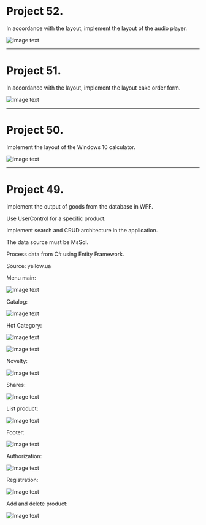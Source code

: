 # Project 52.

In accordance with the layout, implement the layout of the audio player.

![Image text](https://raw.githubusercontent.com/VLola/c-sharp-wpf/master/Project_52/Resources/Menu_Main.png)

___

# Project 51.

In accordance with the layout, implement the layout cake order form.

![Image text](https://raw.githubusercontent.com/VLola/c-sharp-wpf/master/Project_51/Resources/Menu_Main.png)

___

# Project 50.

Implement the layout of the Windows 10 calculator.

![Image text](https://raw.githubusercontent.com/VLola/c-sharp-wpf/master/Project_50/Resources/Menu_Calculator.png)

___
# Project 49.

Implement the output of goods from the database in WPF. 

Use UserControl for a specific product. 

Implement search and CRUD architecture in the application. 

The data source must be MsSql. 

Process data from C# using Entity Framework.

Source: yellow.ua

Menu main:

![Image text](https://raw.githubusercontent.com/VLola/c-sharp-wpf/master/Project_49/Resources/Menu_Main.png)

Catalog:

![Image text](https://raw.githubusercontent.com/VLola/c-sharp-wpf/master/Project_49/Resources/Menu_Catalog.png)

Hot Category:

![Image text](https://raw.githubusercontent.com/VLola/c-sharp-wpf/master/Project_49/Resources/Menu_Hot_Category1.png)

![Image text](https://raw.githubusercontent.com/VLola/c-sharp-wpf/master/Project_49/Resources/Menu_Hot_Category2.png)

Novelty:

![Image text](https://raw.githubusercontent.com/VLola/c-sharp-wpf/master/Project_49/Resources/Menu_Novelty.png)

Shares:

![Image text](https://raw.githubusercontent.com/VLola/c-sharp-wpf/master/Project_49/Resources/Menu_Shares.png)

List product:

![Image text](https://raw.githubusercontent.com/VLola/c-sharp-wpf/master/Project_49/Resources/Menu_List_Product.png)

Footer:

![Image text](https://raw.githubusercontent.com/VLola/c-sharp-wpf/master/Project_49/Resources/Menu_Footer.png)

Authorization:

![Image text](https://raw.githubusercontent.com/VLola/c-sharp-wpf/master/Project_49/Resources/Menu_Authorization.png)

Registration:

![Image text](https://raw.githubusercontent.com/VLola/c-sharp-wpf/master/Project_49/Resources/Menu_Registration.png)

Add and delete product:

![Image text](https://raw.githubusercontent.com/VLola/c-sharp-wpf/master/Project_49/Resources/Menu_Add_Delete_Product.png)
